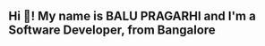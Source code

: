 <h2 align="left">Hi 👋! My name is  BALU PRAGARHI and I'm a Software Developer, from Bangalore</h2>



